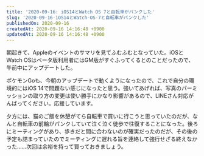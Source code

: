 ```yaml
---
title: '2020-09-16: iOS14とWatch OS 7と自転車がパンクした'
slug: '2020-09-16-iOS14とWatch-OS-7と自転車がパンクした'
publishedOn: 2020-09-16
createdAt: 2020-09-16 14:16:48 +0900
updatedAt: 2020-09-16 14:16:48 +0900
---
```

朝起きて、Appleのイベントのサマリを見てふむふむとなっていた。iOSとWatch OSはベータ版利用者にはGM版がすぐふってくるとのことだったので、午前中にアップデートした。

ポケモンGoも、今朝のアップデートで動くようになったので、これで自分の環境的にはiOS 14で問題ない感じになったと思う。強いてあげれば、写真のパーミッションの取り方の変更は使い勝手にかなり影響があるので、LINEさん対応がんばってください。応援しています。

夕方には、猫のご飯を休憩がてら自転車で買いに行こうと思っていたのだが、なんと自転車の前輪がパンクしていて泣く泣く徒歩で往復することになった。後ろにミーティングがあり、歩きだと間に合わないのが確実だったのだが、その後の予定も詰まっていたのでミーティングに遅れる旨を連絡して強行せざる終えなかった……次回は余裕を持って買っておきましょう。

